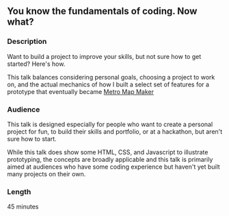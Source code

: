## You know the fundamentals of coding. Now what?

### Description

Want to build a project to improve your skills, but not sure how to get started? Here's how.

This talk balances considering personal goals, choosing a project to work on, and the actual mechanics of how I built a select set of features for a prototype that eventually became [Metro Map Maker](https://metromapmaker.com)

### Audience

This talk is designed especially for people who want to create a personal project for fun, to build their skills and portfolio, or at a hackathon, but aren't sure how to start.

While this talk does show some HTML, CSS, and Javascript to illustrate prototyping, the concepts are broadly applicable and this talk is primarily aimed at audiences who have some coding experience but haven't yet built many projects on their own.

### Length

45 minutes
